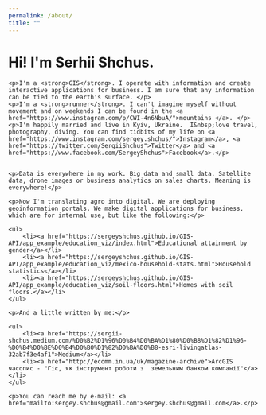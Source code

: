 ```yaml
---
permalink: /about/
title: ""
---
```


<div class="container">
    <h1>Hi! I'm <span>Serhii Shchus</span>.</h1>

    <p>I'm a <strong>GIS</strong>. I operate with information and create interactive applications for business. I am sure that any information can be tied to the earth's surface. </p>
    <p>I'm a <strong>runner</strong>. I can't imagine myself without movement and on weekends I can be found in the <a href="https://www.instagram.com/p/CWI-4n6NbuA/">mountains </a>. </p>
    <p>I'm happily married and live in Kyiv, Ukraine.  I&nbsp;love travel, photography, diving. You can find tidbits of my life on <a href="https://www.instagram.com/sergey.shchus/">Instagram</a>, <a href="https://twitter.com/SergiiShchus">Twitter</a> and <a href="https://www.facebook.com/SergeyShchus">Facebook</a>.</p>


    <p>Data is everywhere in my work. Big data and small data. Satellite data, drone images or business analytics on sales charts. Meaning is everywhere!</p>

    <p>Now I'm translating agro into digital. We are deploying geoinformation portals. We make digital applications for business, which are for internal use, but like the following:</p>

    <ul>
        <li><a href="https://sergeyshchus.github.io/GIS-API/app_example/education_viz/index.html">Educational attainment by gender</a></li>
        <li><a href="https://sergeyshchus.github.io/GIS-API/app_example/education_viz/mexico-household-stats.html">Household statistics</a></li>
        <li><a href="https://sergeyshchus.github.io/GIS-API/app_example/education_viz/soil-floors.html">Homes with soil floors.</a></li>
    </ul>
    
    <p>And a little written by me:</p>

    <ul>
        <li><a href="https://sergii-shchus.medium.com/%D0%B2%D1%96%D0%B4%D0%BA%D1%80%D0%B8%D1%82%D1%96-%D0%B4%D0%BE%D0%B4%D0%B0%D1%82%D0%BA%D0%B8-esri-livingatlas-32ab7f3e4af1">Medium</a></li>
        <li><a href="http://ecomm.in.ua/uk/magazine-archive">ArcGIS часопис - "Гіс, як інструмент роботи з  земельним банком компанії"</a></li>
    </ul>

    <p>You can reach me by e-mail: <a href="mailto:sergey.shchus@gmail.com">sergey.shchus@gmail.com</a>.</p>
</div>